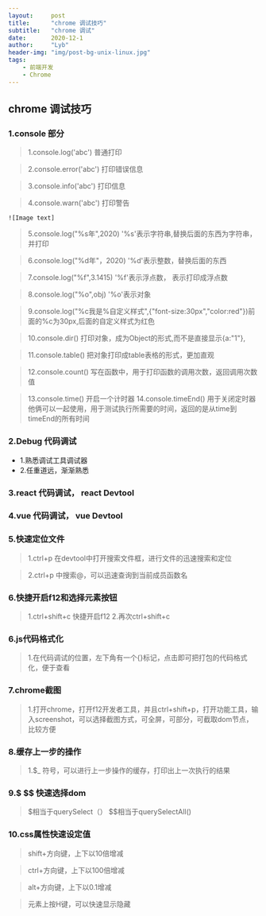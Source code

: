 ```yaml
---
layout:     post
title:      "chrome 调试技巧"
subtitle:   "chrome 调试"
date:       2020-12-1
author:     "Lyb"
header-img: "img/post-bg-unix-linux.jpg"
tags:
    - 前端开发
    - Chrome
---
```


chrome 调试技巧
----
### 1.console 部分

> 1.console.log('abc') 普通打印

> 2.console.error('abc') 打印错误信息

> 3.console.info('abc') 打印信息

> 4.console.warn('abc') 打印警告

````
![Image text] 
````

> 5.console.log("%s年",2020) '%s'表示字符串,替换后面的东西为字符串，并打印

> 6.console.log("%d年"，2020) '%d'表示整数，替换后面的东西

> 7.console.log("%f",3.1415) '%f'表示浮点数， 表示打印成浮点数

> 8.console.log("%o",obj) '%o'表示对象

> 9.console.log("%c我是%自定义样式",{"font-size:30px","color:red"})前面的%c为30px,后面的自定义样式为红色

> 10.console.dir() 打印对象，成为Object的形式,而不是直接显示{a:"1"},

> 11.console.table() 把对象打印成table表格的形式，更加直观

> 12.console.count() 写在函数中，用于打印函数的调用次数，返回调用次数值

> 13.console.time() 开启一个计时器
> 14.console.timeEnd() 用于关闭定时器 
> 他俩可以一起使用，用于测试执行所需要的时间，返回的是从time到timeEnd的所有时间


### 2.Debug 代码调试

+ 1.熟悉调试工具调试器
+ 2.任重道远，渐渐熟悉


### 3.react 代码调试， react Devtool
### 4.vue 代码调试， vue Devtool

### 5.快速定位文件

> 1.ctrl+p 在devtool中打开搜索文件框，进行文件的迅速搜索和定位

> 2.ctrl+p 中搜索@，可以迅速查询到当前成员函数名

### 6.快捷开启f12和选择元素按钮

> 1.ctrl+shift+c 快捷开启f12
> 2.再次ctrl+shift+c 

### 6.js代码格式化

>1.在代码调试的位置，左下角有一个{}标记，点击即可把打包的代码格式化，便于查看

### 7.chrome截图

> 1.打开chrome，打开f12开发者工具，并且ctrl+shift+p，打开功能工具，输入screenshot，可以选择截图方式，可全屏，可部分，可截取dom节点，比较方便

### 8.缓存上一步的操作

> 1.$_ 符号，可以进行上一步操作的缓存，打印出上一次执行的结果

### 9.$ $$ 快速选择dom

> $相当于querySelect（） $$相当于querySelectAll()


### 10.css属性快速设定值 

>shift+方向键，上下以10倍增减

>ctrl+方向键，上下以100倍增减

>alt+方向键，上下以0.1增减

>元素上按H键，可以快速显示隐藏